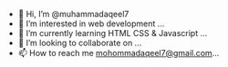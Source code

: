 - 👋 Hi, I’m @muhammadaqeel7
- 👀 I’m interested in web development ...
- 🌱 I’m currently learning HTML CSS & Javascript ...
- 💞️ I’m looking to collaborate on ...
- 📫 How to reach me mohommadaqeel7@gmail.com...

<!---
muhammadaqeel7/muhammadaqeel7 is a ✨ special ✨ repository because its `README.md` (this file) appears on your GitHub profile.
You can click the Preview link to take a look at your changes.
--->
